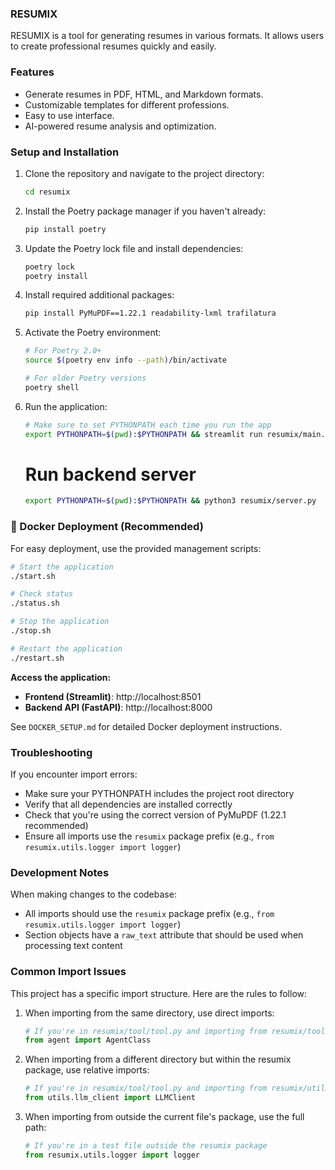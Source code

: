 ### RESUMIX

RESUMIX is a tool for generating resumes in various formats. It allows users to create professional resumes quickly and easily.

### Features

- Generate resumes in PDF, HTML, and Markdown formats.
- Customizable templates for different professions.
- Easy to use interface.
- AI-powered resume analysis and optimization.

### Setup and Installation

1. Clone the repository and navigate to the project directory:

   ```bash
   cd resumix
   ```

2. Install the Poetry package manager if you haven't already:

   ```bash
   pip install poetry
   ```

3. Update the Poetry lock file and install dependencies:

   ```bash
   poetry lock
   poetry install
   ```

4. Install required additional packages:

   ```bash
   pip install PyMuPDF==1.22.1 readability-lxml trafilatura
   ```

5. Activate the Poetry environment:

   ```bash
   # For Poetry 2.0+
   source $(poetry env info --path)/bin/activate

   # For older Poetry versions
   poetry shell
   ```

6. Run the application:
   ```bash
   # Make sure to set PYTHONPATH each time you run the app
   export PYTHONPATH=$(pwd):$PYTHONPATH && streamlit run resumix/main.py
   ```
   # Run backend server

   ```bash
   export PYTHONPATH=$(pwd):$PYTHONPATH && python3 resumix/server.py
   ```

### 🐳 Docker Deployment (Recommended)

For easy deployment, use the provided management scripts:

```bash
# Start the application
./start.sh

# Check status
./status.sh

# Stop the application
./stop.sh

# Restart the application
./restart.sh
```

**Access the application:**
- **Frontend (Streamlit)**: http://localhost:8501
- **Backend API (FastAPI)**: http://localhost:8000

See `DOCKER_SETUP.md` for detailed Docker deployment instructions.
### Troubleshooting

If you encounter import errors:

- Make sure your PYTHONPATH includes the project root directory
- Verify that all dependencies are installed correctly
- Check that you're using the correct version of PyMuPDF (1.22.1 recommended)
- Ensure all imports use the `resumix` package prefix (e.g., `from resumix.utils.logger import logger`)

### Development Notes

When making changes to the codebase:

- All imports should use the `resumix` package prefix (e.g., `from resumix.utils.logger import logger`)
- Section objects have a `raw_text` attribute that should be used when processing text content

### Common Import Issues

This project has a specific import structure. Here are the rules to follow:

1. When importing from the same directory, use direct imports:

   ```python
   # If you're in resumix/tool/tool.py and importing from resumix/tool/agent.py
   from agent import AgentClass
   ```

2. When importing from a different directory but within the resumix package, use relative imports:

   ```python
   # If you're in resumix/tool/tool.py and importing from resumix/utils/logger.py
   from utils.llm_client import LLMClient
   ```

3. When importing from outside the current file's package, use the full path:
   ```python
   # If you're in a test file outside the resumix package
   from resumix.utils.logger import logger
   ```
